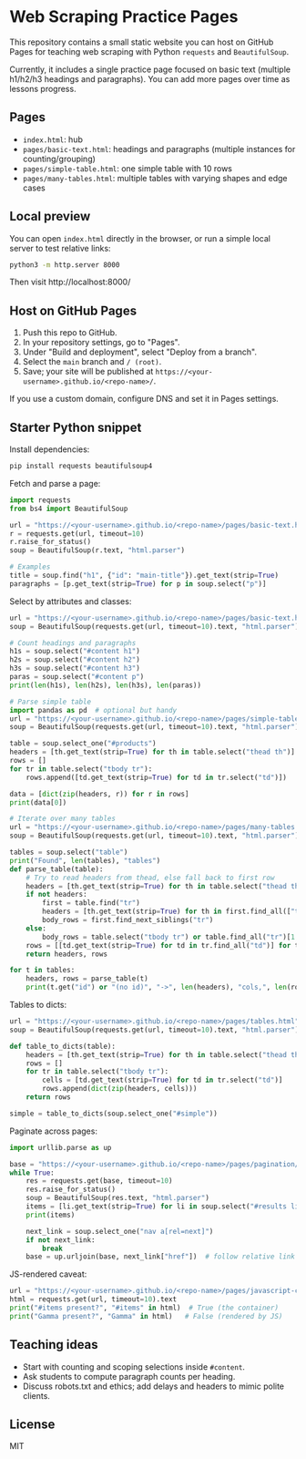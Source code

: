 # Web Scraping Practice Pages

This repository contains a small static website you can host on GitHub Pages for teaching web scraping with Python `requests` and `BeautifulSoup`.

Currently, it includes a single practice page focused on basic text (multiple h1/h2/h3 headings and paragraphs). You can add more pages over time as lessons progress.

## Pages

- `index.html`: hub
- `pages/basic-text.html`: headings and paragraphs (multiple instances for counting/grouping)
- `pages/simple-table.html`: one simple table with 10 rows
- `pages/many-tables.html`: multiple tables with varying shapes and edge cases

## Local preview

You can open `index.html` directly in the browser, or run a simple local server to test relative links:

```bash
python3 -m http.server 8000
```

Then visit http://localhost:8000/

## Host on GitHub Pages

1. Push this repo to GitHub.
2. In your repository settings, go to "Pages".
3. Under "Build and deployment", select "Deploy from a branch".
4. Select the `main` branch and `/ (root)`.
5. Save; your site will be published at `https://<your-username>.github.io/<repo-name>/`.

If you use a custom domain, configure DNS and set it in Pages settings.

## Starter Python snippet

Install dependencies:

```bash
pip install requests beautifulsoup4
```

Fetch and parse a page:

```python
import requests
from bs4 import BeautifulSoup

url = "https://<your-username>.github.io/<repo-name>/pages/basic-text.html"
r = requests.get(url, timeout=10)
r.raise_for_status()
soup = BeautifulSoup(r.text, "html.parser")

# Examples
title = soup.find("h1", {"id": "main-title"}).get_text(strip=True)
paragraphs = [p.get_text(strip=True) for p in soup.select("p")]
```

Select by attributes and classes:

```python
url = "https://<your-username>.github.io/<repo-name>/pages/basic-text.html"
soup = BeautifulSoup(requests.get(url, timeout=10).text, "html.parser")

# Count headings and paragraphs
h1s = soup.select("#content h1")
h2s = soup.select("#content h2")
h3s = soup.select("#content h3")
paras = soup.select("#content p")
print(len(h1s), len(h2s), len(h3s), len(paras))

# Parse simple table
import pandas as pd  # optional but handy
url = "https://<your-username>.github.io/<repo-name>/pages/simple-table.html"
soup = BeautifulSoup(requests.get(url, timeout=10).text, "html.parser")

table = soup.select_one("#products")
headers = [th.get_text(strip=True) for th in table.select("thead th")]
rows = []
for tr in table.select("tbody tr"):
	rows.append([td.get_text(strip=True) for td in tr.select("td")])

data = [dict(zip(headers, r)) for r in rows]
print(data[0])

# Iterate over many tables
url = "https://<your-username>.github.io/<repo-name>/pages/many-tables.html"
soup = BeautifulSoup(requests.get(url, timeout=10).text, "html.parser")

tables = soup.select("table")
print("Found", len(tables), "tables")
def parse_table(table):
	# Try to read headers from thead, else fall back to first row
	headers = [th.get_text(strip=True) for th in table.select("thead th")]
	if not headers:
		first = table.find("tr")
		headers = [th.get_text(strip=True) for th in first.find_all(["th","td"])]
		body_rows = first.find_next_siblings("tr")
	else:
		body_rows = table.select("tbody tr") or table.find_all("tr")[1:]
	rows = [[td.get_text(strip=True) for td in tr.find_all("td")] for tr in body_rows]
	return headers, rows

for t in tables:
	headers, rows = parse_table(t)
	print(t.get("id") or "(no id)", "->", len(headers), "cols,", len(rows), "rows")
```

Tables to dicts:

```python
url = "https://<your-username>.github.io/<repo-name>/pages/tables.html"
soup = BeautifulSoup(requests.get(url, timeout=10).text, "html.parser")

def table_to_dicts(table):
	headers = [th.get_text(strip=True) for th in table.select("thead th")]
	rows = []
	for tr in table.select("tbody tr"):
		cells = [td.get_text(strip=True) for td in tr.select("td")]
		rows.append(dict(zip(headers, cells)))
	return rows

simple = table_to_dicts(soup.select_one("#simple"))
```

Paginate across pages:

```python
import urllib.parse as up

base = "https://<your-username>.github.io/<repo-name>/pages/pagination/page1.html"
while True:
	res = requests.get(base, timeout=10)
	res.raise_for_status()
	soup = BeautifulSoup(res.text, "html.parser")
	items = [li.get_text(strip=True) for li in soup.select("#results li")]
	print(items)

	next_link = soup.select_one("nav a[rel=next]")
	if not next_link:
		break
	base = up.urljoin(base, next_link["href"])  # follow relative link
```

JS-rendered caveat:

```python
url = "https://<your-username>.github.io/<repo-name>/pages/javascript-content.html"
html = requests.get(url, timeout=10).text
print("#items present?", "#items" in html)  # True (the container)
print("Gamma present?", "Gamma" in html)   # False (rendered by JS)
```

## Teaching ideas

- Start with counting and scoping selections inside `#content`.
- Ask students to compute paragraph counts per heading.
- Discuss robots.txt and ethics; add delays and headers to mimic polite clients.

## License

MIT
